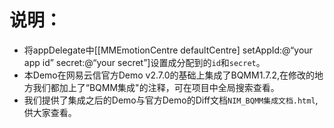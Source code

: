 # 说明：
- 将appDelegate中[[MMEmotionCentre defaultCentre] setAppId:@“your app id” secret:@“your secret”]设置成分配到的`id`和`secret`。
- 本Demo在网易云信官方Demo v2.7.0的基础上集成了BQMM1.7.2,在修改的地方我们都加上了“BQMM集成"的注释，可在项目中全局搜索查看。
- 我们提供了集成之后的Demo与官方Demo的Diff文档`NIM_BQMM集成文档.html`,供大家查看。

